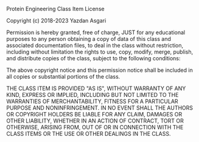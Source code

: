 Protein Engineering Class Item License

Copyright (c) 2018-2023 Yazdan Asgari

Permission is hereby granted, free of charge, JUST for any educational purposes 
to any person obtaining a copy of data of this class and associated documentation files, 
to deal in the class without restriction, including without limitation the rights
to use, copy, modify, merge, publish, and distribute copies of the class, subject to the following conditions:

The above copyright notice and this permission notice shall be included in all
copies or substantial portions of the class.

THE CLASS ITEM IS PROVIDED "AS IS", WITHOUT WARRANTY OF ANY KIND, EXPRESS OR
IMPLIED, INCLUDING BUT NOT LIMITED TO THE WARRANTIES OF MERCHANTABILITY,
FITNESS FOR A PARTICULAR PURPOSE AND NONINFRINGEMENT. IN NO EVENT SHALL THE
AUTHORS OR COPYRIGHT HOLDERS BE LIABLE FOR ANY CLAIM, DAMAGES OR OTHER
LIABILITY, WHETHER IN AN ACTION OF CONTRACT, TORT OR OTHERWISE, ARISING FROM,
OUT OF OR IN CONNECTION WITH THE CLASS ITEMS OR THE USE OR OTHER DEALINGS IN THE
CLASS.
